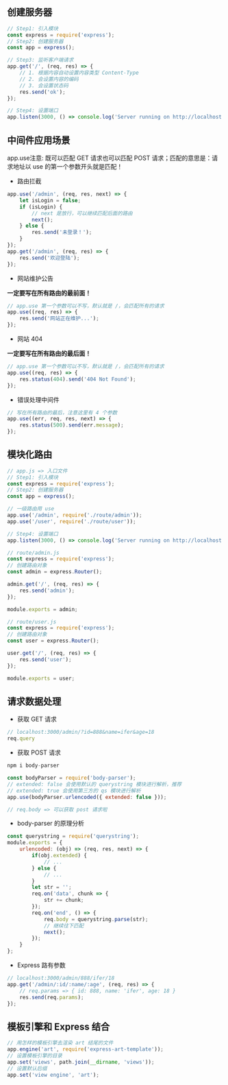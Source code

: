 ## 创建服务器

```javascript
// Step1: 引入模块
const express = require('express');
// Step2: 创建服务器
const app = express();

// Step3: 监听客户端请求
app.get('/', (req, res) => {
    // 1. 根据内容自动设置内容类型 Content-Type
    // 2. 会设置内容的编码
    // 3. 会设置状态码
    res.send('ok');
});

// Step4: 设置端口
app.listen(3000, () => console.log('Server running on http://localhost:3000'));
```

## 中间件应用场景

app.use注意: 既可以匹配 GET 请求也可以匹配 POST 请求；匹配的意思是：请求地址以 use 的第一个参数开头就是匹配！

- 路由拦截

```javascript
app.use('/admin', (req, res, next) => {
    let isLogin = false;
    if (isLogin) {
        // next 是放行，可以继续匹配后面的路由
        next();
    } else {
        res.send('未登录！');
    }
});
app.get('/admin', (req, res) => {
    res.send('欢迎登陆');
});
```

- 网站维护公告

**一定要写在所有路由的最前面！**

```javascript
// app.use 第一个参数可以不写，默认就是 /，会匹配所有的请求
app.use((req, res) => {
    res.send('网站正在维护...');
});
```

- 网站 404

**一定要写在所有路由的最后面！**

```javascript
// app.use 第一个参数可以不写，默认就是 /，会匹配所有的请求
app.use((req, res) => {
    res.status(404).send('404 Not Found');
});
```

- 错误处理中间件

```javascript
// 写在所有路由的最后，注意这里有 4 个参数
app.use((err, req, res, next) => {
    res.status(500).send(err.message);
});
```

## 模块化路由

```javascript
// app.js => 入口文件
// Step1: 引入模块
const express = require('express');
// Step2: 创建服务器
const app = express();

// 一级路由用 use
app.use('/admin', require('./route/admin'));
app.use('/user', require('./route/user'));

// Step4: 设置端口
app.listen(3000, () => console.log('Server running on http://localhost:3000'));
```

```javascript
// route/admin.js
const express = require('express');
// 创建路由对象
const admin = express.Router();

admin.get('/', (req, res) => {
    res.send('admin');
});

module.exports = admin;
```

```javascript
// route/user.js
const express = require('express');
// 创建路由对象
const user = express.Router();

user.get('/', (req, res) => {
    res.send('user');
});

module.exports = user;
```

## 请求数据处理

- 获取 GET 请求

```javascript
// localhost:3000/admin/?id=888&name=ifer&age=18
req.query
```

- 获取 POST 请求

```javascript
npm i body-parser

const bodyParser = require('body-parser');
// extended: false 会使用默认的 querystring 模块进行解析，推荐
// extended: true 会使用第三方的 qs 模块进行解析
app.use(bodyParser.urlencoded({ extended: false }));

// req.body => 可以获取 post 请求啦
```

- body-parser 的原理分析

```javascript
const querystring = require('querystring');
module.exports = {
    urlencoded: (obj) => (req, res, next) => {
        if(obj.extended) {
            // ...
        } else {
            // ...
        }
        let str = '';
        req.on('data', chunk => {
            str += chunk;
        });
        req.on('end', () => {
            req.body = querystring.parse(str);
            // 继续往下匹配
            next();
        });
    }
};
```
- Express 路有参数

```javascript
// localhost:3000/admin/888/ifer/18
app.get('/admin/:id/:name/:age', (req, res) => {
    // req.params => { id: 888, name: 'ifer', age: 18 }
    res.send(req.params);
});
```

## 模板引擎和 Express 结合

```javascript
// 用怎样的模板引擎去渲染 art 结尾的文件
app.engine('art', require('express-art-template'));
// 设置模板引擎的目录
app.set('views', path.join(__dirname, 'views'));
// 设置默认后缀
app.set('view engine', 'art');
```